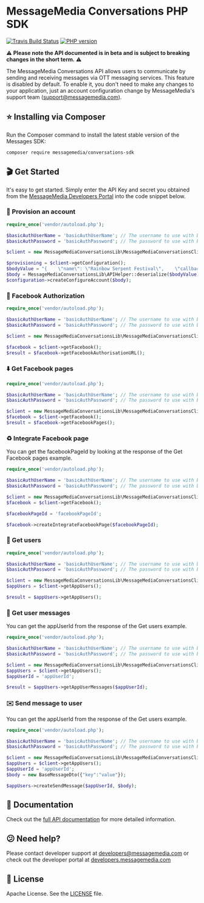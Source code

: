 # MessageMedia Conversations PHP SDK
[![Travis Build Status](https://api.travis-ci.org/messagemedia/conversations-php-sdk.svg?branch=master)](https://travis-ci.org/messagemedia/conversations-php-sdk)
[![PHP version](https://badge.fury.io/ph/messagemedia%2Fconversations-sdk.svg)](https://badge.fury.io/ph/messagemedia%2Fconversations-sdk)

⚠️ **Please note the API documented is in beta and is subject to breaking changes in the short term.** ⚠️

The MessageMedia Conversations API allows users to communicate by sending and receiving messages via OTT messaging services. This feature is disabled by default. To enable it, you don't need to make any changes to your application, just an account configuration change by MessageMedia's support team (support@messagemedia.com).

## ⭐️ Installing via Composer
Run the Composer command to install the latest stable version of the Messages SDK:
```
composer require messagemedia/conversations-sdk
```

## 🎬 Get Started
It's easy to get started. Simply enter the API Key and secret you obtained from the [MessageMedia Developers Portal](https://developers.messagemedia.com) into the code snippet below.

### 🚀 Provision an account
```php
require_once('vendor/autoload.php');

$basicAuthUserName = 'basicAuthUserName'; // The username to use with basic authentication
$basicAuthPassword = 'basicAuthPassword'; // The password to use with basic authentication

$client = new MessageMediaConversationsLib\MessageMediaConversationsClient($basicAuthUserName, $basicAuthPassword);

$provisioning = $client->getConfiguration();
$bodyValue = "{    \"name\": \"Rainbow Serpent Festival\",    \"callback_url\": \"https://callback.url.com\"}";
$body = MessageMediaConversationsLib\APIHelper::deserialize($bodyValue);
$configuration->createConfigureAccount($body);

```

### 🔐 Facebook Authorization
```php
require_once('vendor/autoload.php');

$basicAuthUserName = 'basicAuthUserName'; // The username to use with basic authentication
$basicAuthPassword = 'basicAuthPassword'; // The password to use with basic authentication

$client = new MessageMediaConversationsLib\MessageMediaConversationsClient($basicAuthUserName, $basicAuthPassword);

$facebook = $client->getFacebook();
$result = $facebook->getFacebookAuthorisationURL();

```

### ⬇️ Get Facebook pages
```php
require_once('vendor/autoload.php');

$basicAuthUserName = 'basicAuthUserName'; // The username to use with basic authentication
$basicAuthPassword = 'basicAuthPassword'; // The password to use with basic authentication

$client = new MessageMediaConversationsLib\MessageMediaConversationsClient($basicAuthUserName, $basicAuthPassword);
$facebook = $client->getFacebook();
$result = $facebook->getFacebookPages();

```

### ♻️ Integrate Facebook page
You can get the facebookPageId by looking at the response of the Get Facebook pages example.
```php
require_once('vendor/autoload.php');

$basicAuthUserName = 'basicAuthUserName'; // The username to use with basic authentication
$basicAuthPassword = 'basicAuthPassword'; // The password to use with basic authentication

$client = new MessageMediaConversationsLib\MessageMediaConversationsClient($basicAuthUserName, $basicAuthPassword);
$facebook = $client->getFacebook();

$facebookPageId = 'facebookPageId';

$facebook->createIntegrateFacebookPage($facebookPageId);

```

### 👤 Get users
```php
require_once('vendor/autoload.php');

$basicAuthUserName = 'basicAuthUserName'; // The username to use with basic authentication
$basicAuthPassword = 'basicAuthPassword'; // The password to use with basic authentication

$client = new MessageMediaConversationsLib\MessageMediaConversationsClient($basicAuthUserName, $basicAuthPassword);
$appUsers = $client->getAppUsers();

$result = $appUsers->getAppUsers();

```

### 💬 Get user messages
You can get the appUserId from the response of the Get users example.
```php
require_once('vendor/autoload.php');

$basicAuthUserName = 'basicAuthUserName'; // The username to use with basic authentication
$basicAuthPassword = 'basicAuthPassword'; // The password to use with basic authentication

$client = new MessageMediaConversationsLib\MessageMediaConversationsClient($basicAuthUserName, $basicAuthPassword);
$appUsers = $client->getAppUsers();
$appUserId = 'appUserId';

$result = $appUsers->getAppUserMessages($appUserId);

```

### ✉️ Send message to user
You can get the appUserId from the response of the Get users example.
```php
require_once('vendor/autoload.php');

$basicAuthUserName = 'basicAuthUserName'; // The username to use with basic authentication
$basicAuthPassword = 'basicAuthPassword'; // The password to use with basic authentication

$client = new MessageMediaConversationsLib\MessageMediaConversationsClient($basicAuthUserName, $basicAuthPassword);
$appUsers = $client->getAppUsers();
$appUserId = 'appUserId';
$body = new BaseMessageDto({"key":"value"});

$appUsers->createSendMessage($appUserId, $body);

```

## 📕 Documentation
Check out the [full API documentation](DOCUMENTATION.md) for more detailed information.

## 😕 Need help?
Please contact developer support at developers@messagemedia.com or check out the developer portal at [developers.messagemedia.com](https://developers.messagemedia.com/)

## 📃 License
Apache License. See the [LICENSE](LICENSE) file.
